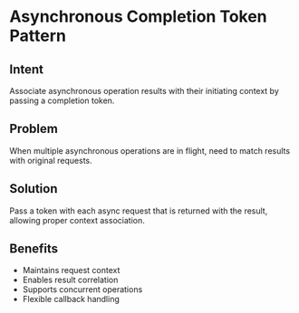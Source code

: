 # Asynchronous Completion Token Pattern

## Intent
Associate asynchronous operation results with their initiating context by passing a completion token.

## Problem
When multiple asynchronous operations are in flight, need to match results with original requests.

## Solution
Pass a token with each async request that is returned with the result, allowing proper context association.

## Benefits
- Maintains request context
- Enables result correlation
- Supports concurrent operations
- Flexible callback handling
